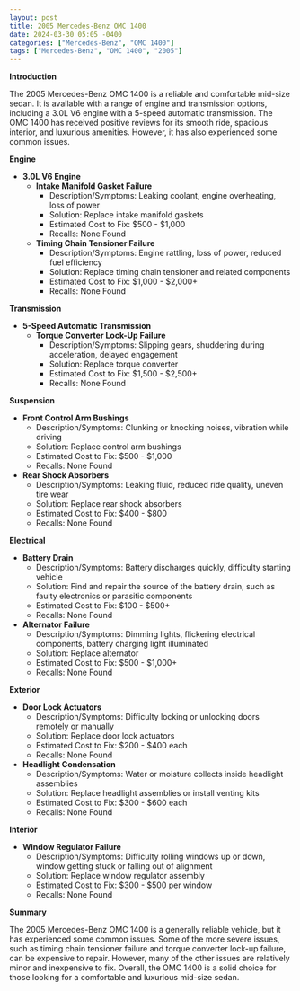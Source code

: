 ```yaml
---
layout: post
title: 2005 Mercedes-Benz OMC 1400
date: 2024-03-30 05:05 -0400
categories: ["Mercedes-Benz", "OMC 1400"]
tags: ["Mercedes-Benz", "OMC 1400", "2005"]
---
```

**Introduction**

The 2005 Mercedes-Benz OMC 1400 is a reliable and comfortable mid-size sedan. It is available with a range of engine and transmission options, including a 3.0L V6 engine with a 5-speed automatic transmission. The OMC 1400 has received positive reviews for its smooth ride, spacious interior, and luxurious amenities. However, it has also experienced some common issues.

**Engine**

* **3.0L V6 Engine**
    * **Intake Manifold Gasket Failure**
        * Description/Symptoms: Leaking coolant, engine overheating, loss of power
        * Solution: Replace intake manifold gaskets
        * Estimated Cost to Fix: $500 - $1,000
        * Recalls: None Found
    * **Timing Chain Tensioner Failure**
        * Description/Symptoms: Engine rattling, loss of power, reduced fuel efficiency
        * Solution: Replace timing chain tensioner and related components
        * Estimated Cost to Fix: $1,000 - $2,000+
        * Recalls: None Found

**Transmission**

* **5-Speed Automatic Transmission**
    * **Torque Converter Lock-Up Failure**
        * Description/Symptoms: Slipping gears, shuddering during acceleration, delayed engagement
        * Solution: Replace torque converter
        * Estimated Cost to Fix: $1,500 - $2,500+
        * Recalls: None Found

**Suspension**

* **Front Control Arm Bushings**
    * Description/Symptoms: Clunking or knocking noises, vibration while driving
    * Solution: Replace control arm bushings
    * Estimated Cost to Fix: $500 - $1,000
    * Recalls: None Found
* **Rear Shock Absorbers**
    * Description/Symptoms: Leaking fluid, reduced ride quality, uneven tire wear
    * Solution: Replace rear shock absorbers
    * Estimated Cost to Fix: $400 - $800
    * Recalls: None Found

**Electrical**

* **Battery Drain**
    * Description/Symptoms: Battery discharges quickly, difficulty starting vehicle
    * Solution: Find and repair the source of the battery drain, such as faulty electronics or parasitic components
    * Estimated Cost to Fix: $100 - $500+
    * Recalls: None Found
* **Alternator Failure**
    * Description/Symptoms: Dimming lights, flickering electrical components, battery charging light illuminated
    * Solution: Replace alternator
    * Estimated Cost to Fix: $500 - $1,000+
    * Recalls: None Found

**Exterior**

* **Door Lock Actuators**
    * Description/Symptoms: Difficulty locking or unlocking doors remotely or manually
    * Solution: Replace door lock actuators
    * Estimated Cost to Fix: $200 - $400 each
    * Recalls: None Found
* **Headlight Condensation**
    * Description/Symptoms: Water or moisture collects inside headlight assemblies
    * Solution: Replace headlight assemblies or install venting kits
    * Estimated Cost to Fix: $300 - $600 each
    * Recalls: None Found

**Interior**

* **Window Regulator Failure**
    * Description/Symptoms: Difficulty rolling windows up or down, window getting stuck or falling out of alignment
    * Solution: Replace window regulator assembly
    * Estimated Cost to Fix: $300 - $500 per window
    * Recalls: None Found

**Summary**

The 2005 Mercedes-Benz OMC 1400 is a generally reliable vehicle, but it has experienced some common issues. Some of the more severe issues, such as timing chain tensioner failure and torque converter lock-up failure, can be expensive to repair. However, many of the other issues are relatively minor and inexpensive to fix. Overall, the OMC 1400 is a solid choice for those looking for a comfortable and luxurious mid-size sedan.
